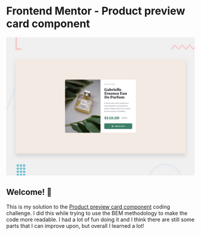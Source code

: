 # Frontend Mentor - Product preview card component

![Design preview for the Product preview card component coding challenge](./design/desktop-preview.jpg)

## Welcome! 👋

This is my solution to the [Product preview card component](https://frontendmentor.io/coding-challenges/product-preview-card-component) coding challenge. I did this while trying to use the BEM methodology to make the code more readable. I had a lot of fun doing it and I think there are still some parts that I can improve upon, but overall I learned a lot!
